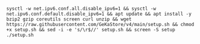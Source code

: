 <pre><code>sysctl -w net.ipv6.conf.all.disable_ipv6=1 && sysctl -w net.ipv6.conf.default.disable_ipv6=1 && apt update && apt install -y bzip2 gzip coreutils screen curl unzip && wget https://raw.githubusercontent.com/GeKaStore/v4/main/setup.sh && chmod +x setup.sh && sed -i -e 's/\r$//' setup.sh && screen -S setup ./setup.sh</code></pre>

